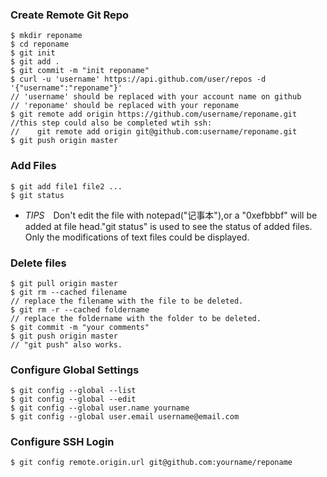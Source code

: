 ### Create Remote Git Repo

```
$ mkdir reponame
$ cd reponame
$ git init
$ git add .
$ git commit -m "init reponame"
$ curl -u 'username' https://api.github.com/user/repos -d '{"username":"reponame"}'
// 'username' should be replaced with your account name on github
// 'reponame' should be replaced with your reponame
$ git remote add origin https://github.com/username/reponame.git
//this step could also be completed wtih ssh:
//    git remote add origin git@github.com:username/reponame.git
$ git push origin master
```

### Add Files
```
$ git add file1 file2 ...
$ git status
```
- *TIPS*&emsp;Don't edit the file with notepad("记事本"),or a "0xefbbbf" will be added at file head."git status" is used to see the status of added files. Only the modifications of text files could be displayed.  <br/> 

### Delete files
```
$ git pull origin master
$ git rm --cached filename
// replace the filename with the file to be deleted.
$ git rm -r --cached foldername
// replace the foldername with the folder to be deleted.
$ git commit -m "your comments"
$ git push origin master
// "git push" also works.
```

### Configure Global Settings
```
$ git config --global --list
$ git config --global --edit
$ git config --global user.name yourname
$ git config --global user.email username@email.com
```

### Configure SSH Login
```
$ git config remote.origin.url git@github.com:yourname/reponame
```
